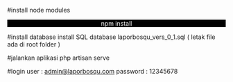 #install node modules

<a align="center" href="https://rifqirosyidi.github.io">
    <p align="center" style="background:black; color:white;">
     npm install 
    </p>
</a>
#install database
install SQL database laporbosqu_vers_0_1.sql ( letak file ada di root folder ) 

#jalankan aplikasi
php artisan serve

#login
user : admin@laporbosqu.com
password : 12345678


